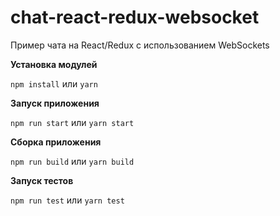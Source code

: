 # chat-react-redux-websocket

Пример чата на React/Redux с использованием WebSockets

**Установка модулей**

```npm install``` или ```yarn```


**Запуск приложения**

```npm run start``` или ```yarn start```

**Сборка приложения**

```npm run build``` или ```yarn build```

**Запуск тестов**

```npm run test``` или ```yarn test```
